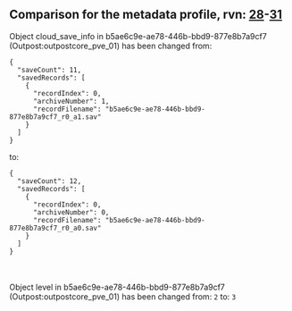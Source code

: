 ## Comparison for the metadata profile, rvn: [28](https://github.com/PRO100KatYT/FortniteProfileRevisions/tree/main/profiles/metadata/28%20metadata.json)-[31](https://github.com/PRO100KatYT/FortniteProfileRevisions/tree/main/profiles/metadata/31%20metadata.json)

Object cloud_save_info in b5ae6c9e-ae78-446b-bbd9-877e8b7a9cf7 (Outpost:outpostcore_pve_01) has been changed from:

```
{
  "saveCount": 11,
  "savedRecords": [
    {
      "recordIndex": 0,
      "archiveNumber": 1,
      "recordFilename": "b5ae6c9e-ae78-446b-bbd9-877e8b7a9cf7_r0_a1.sav"
    }
  ]
}
```

to:

```
{
  "saveCount": 12,
  "savedRecords": [
    {
      "recordIndex": 0,
      "archiveNumber": 0,
      "recordFilename": "b5ae6c9e-ae78-446b-bbd9-877e8b7a9cf7_r0_a0.sav"
    }
  ]
}
```

<br><br>
Object level in b5ae6c9e-ae78-446b-bbd9-877e8b7a9cf7 (Outpost:outpostcore_pve_01) has been changed from: `2` to: `3`
<br><br>
